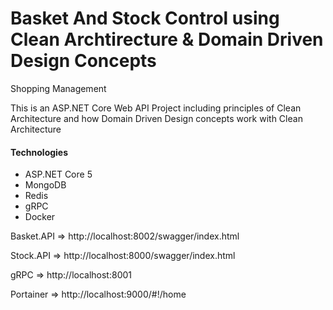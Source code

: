 # Basket And Stock Control using Clean Archtirecture & Domain Driven Design Concepts
Shopping Management

This is an ASP.NET Core Web API Project including principles of Clean Architecture and how Domain Driven Design concepts work with Clean Architecture


#### Technologies 
- ASP.NET Core 5
- MongoDB
- Redis
- gRPC
- Docker

Basket.API => http://localhost:8002/swagger/index.html

Stock.API => http://localhost:8000/swagger/index.html

gRPC => http://localhost:8001

Portainer => http://localhost:9000/#!/home

